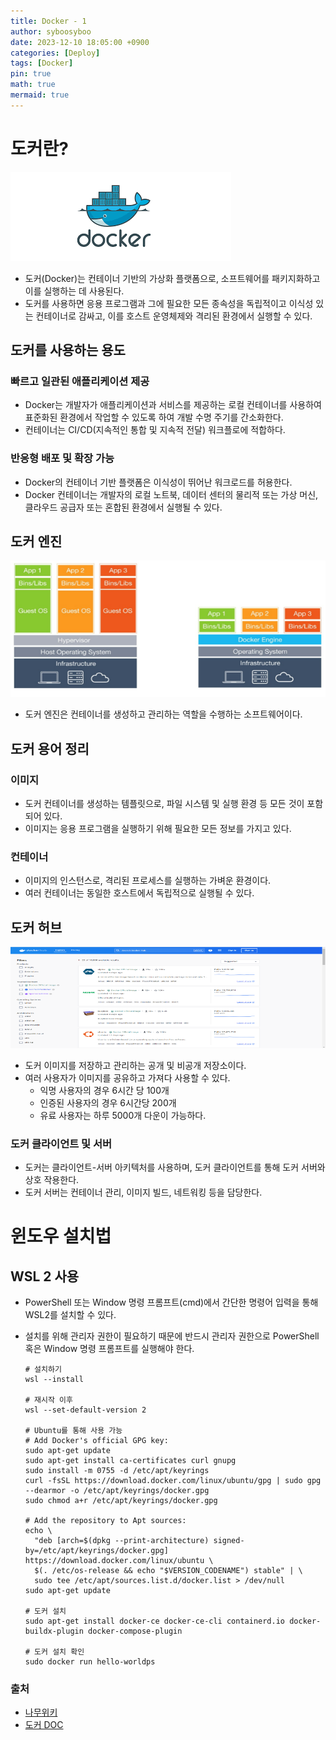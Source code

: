 ```yaml
---
title: Docker - 1
author: syboosyboo
date: 2023-12-10 18:05:00 +0900
categories: [Deploy]
tags: [Docker]
pin: true
math: true
mermaid: true
---
```


# 도커란?
![도커 이미지](../assets/img/docker/docker.png)
- 도커(Docker)는 컨테이너 기반의 가상화 플랫폼으로, 소프트웨어를 패키지화하고 이를 실행하는 데 사용된다. 
- 도커를 사용하면 응용 프로그램과 그에 필요한 모든 종속성을 독립적이고 이식성 있는 컨테이너로 감싸고, 이를 호스트 운영체제와 격리된 환경에서 실행할 수 있다.

## 도커를 사용하는 용도

### 빠르고 일관된 애플리케이션 제공

- Docker는 개발자가 애플리케이션과 서비스를 제공하는 로컬 컨테이너를 사용하여 표준화된 환경에서 작업할 수 있도록 하여 개발 수명 주기를 간소화한다. 
- 컨테이너는 CI/CD(지속적인 통합 및 지속적 전달) 워크플로에 적합하다.

### 반응형 배포 및 확장 가능
- Docker의 컨테이너 기반 플랫폼은 이식성이 뛰어난 워크로드를 허용한다. 
- Docker 컨테이너는 개발자의 로컬 노트북, 데이터 센터의 물리적 또는 가상 머신, 클라우드 공급자 또는 혼합된 환경에서 실행될 수 있다.


## 도커 엔진
![도커 엔진 이미지](../assets/img/docker/docker-engine.png)
- 도커 엔진은 컨테이너를 생성하고 관리하는 역할을 수행하는 소프트웨어이다.

## 도커 용어 정리

### 이미지
- 도커 컨테이너를 생성하는 템플릿으로, 파일 시스템 및 실행 환경 등 모든 것이 포함되어 있다. 
- 이미지는 응용 프로그램을 실행하기 위해 필요한 모든 정보를 가지고 있다.

### 컨테이너
- 이미지의 인스턴스로, 격리된 프로세스를 실행하는 가벼운 환경이다. 
- 여러 컨테이너는 동일한 호스트에서 독립적으로 실행될 수 있다.

## 도커 허브
![도커 허브 이미지](../assets/img/docker/docker-hub.png)
- 도커 이미지를 저장하고 관리하는 공개 및 비공개 저장소이다. 
- 여러 사용자가 이미지를 공유하고 가져다 사용할 수 있다.
  - 익명 사용자의 경우 6시간 당 100개
  - 인증된 사용자의 경우 6시간당 200개
  - 유료 사용자는 하루 5000개 다운이 가능하다.

### 도커 클라이언트 및 서버
- 도커는 클라이언트-서버 아키텍처를 사용하며, 도커 클라이언트를 통해 도커 서버와 상호 작용한다. 
- 도커 서버는 컨테이너 관리, 이미지 빌드, 네트워킹 등을 담당한다.

# 윈도우 설치법
## WSL 2 사용
- PowerShell 또는 Window 명령 프롬프트(cmd)에서 간단한 명령어 입력을 통해 WSL2를 설치할 수 있다.
- 설치를 위해 관리자 권한이 필요하기 때문에 반드시 관리자 권한으로 PowerShell 혹은 Window 명령 프롬프트를 실행해야 한다.

  ```shell
  # 설치하기
  wsl --install
  
  # 재시작 이후
  wsl --set-default-version 2
  
  # Ubuntu를 통해 사용 가능
  # Add Docker's official GPG key:
  sudo apt-get update
  sudo apt-get install ca-certificates curl gnupg
  sudo install -m 0755 -d /etc/apt/keyrings
  curl -fsSL https://download.docker.com/linux/ubuntu/gpg | sudo gpg --dearmor -o /etc/apt/keyrings/docker.gpg
  sudo chmod a+r /etc/apt/keyrings/docker.gpg
  
  # Add the repository to Apt sources:
  echo \
    "deb [arch=$(dpkg --print-architecture) signed-by=/etc/apt/keyrings/docker.gpg] https://download.docker.com/linux/ubuntu \
    $(. /etc/os-release && echo "$VERSION_CODENAME") stable" | \
    sudo tee /etc/apt/sources.list.d/docker.list > /dev/null
  sudo apt-get update
  
  # 도커 설치
  sudo apt-get install docker-ce docker-ce-cli containerd.io docker-buildx-plugin docker-compose-plugin
  
  # 도커 설치 확인
  sudo docker run hello-worldps 
  ```

### 출처
- [나무위키](https://namu.wiki/)
- [도커 DOC](https://docs.docker.com/)
